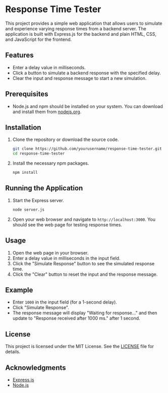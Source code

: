 
# Response Time Tester

This project provides a simple web application that allows users to simulate and experience varying response times from a backend server. The application is built with Express.js for the backend and plain HTML, CSS, and JavaScript for the frontend.

## Features

- Enter a delay value in milliseconds.
- Click a button to simulate a backend response with the specified delay.
- Clear the input and response message to start a new simulation.

## Prerequisites

- Node.js and npm should be installed on your system. You can download and install them from [nodejs.org](https://nodejs.org/).

## Installation

1. Clone the repository or download the source code.
   ```bash
   git clone https://github.com/yourusername/response-time-tester.git
   cd response-time-tester
   ```

2. Install the necessary npm packages.
   ```bash
   npm install
   ```

## Running the Application

1. Start the Express server.
   ```bash
   node server.js
   ```

2. Open your web browser and navigate to `http://localhost:3000`. You should see the web page for testing response times.

## Usage

1. Open the web page in your browser.
2. Enter a delay value in milliseconds in the input field.
3. Click the "Simulate Response" button to see the simulated response time.
4. Click the "Clear" button to reset the input and the response message.

## Example

- Enter `1000` in the input field (for a 1-second delay).
- Click "Simulate Response".
- The response message will display "Waiting for response..." and then update to "Response received after 1000 ms." after 1 second.

## License

This project is licensed under the MIT License. See the [LICENSE](LICENSE) file for details.

## Acknowledgments

- [Express.js](https://expressjs.com/)
- [Node.js](https://nodejs.org/)
